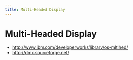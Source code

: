 ```yaml
---
title: Multi-Headed Display
---
```


# Multi-Headed Display

* http://www.ibm.com/developerworks/library/os-mltihed/
* http://dmx.sourceforge.net/

